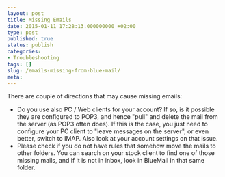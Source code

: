```yaml
---
layout: post
title: Missing Emails
date: 2015-01-11 17:28:13.000000000 +02:00
type: post
published: true
status: publish
categories:
- Troubleshooting
tags: []
slug: /emails-missing-from-blue-mail/
meta:
---
```


There are couple of directions that may cause missing emails:

* Do you use also PC / Web clients for your account? If so, is it possible they are configured to POP3, and hence "pull" and delete the mail from the server (as POP3 often does). If this is the case, you just need to configure your PC client to "leave messages on the server", or even better, switch to IMAP. Also look at your account settings on that issue.
* Please check if you do not have rules that somehow move the mails to other folders. You can search on your stock client to find one of those missing mails, and if it is not in inbox, look in BlueMail in that same folder.